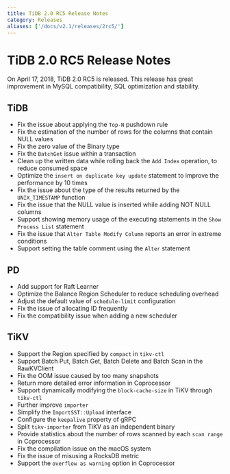 ```yaml
---
title: TiDB 2.0 RC5 Release Notes
category: Releases
aliases: ['/docs/v2.1/releases/2rc5/']
---
```


# TiDB 2.0 RC5 Release Notes

On April 17, 2018, TiDB 2.0 RC5 is released. This release has great improvement in MySQL compatibility, SQL optimization and stability.

## TiDB

- Fix the issue about applying the `Top-N` pushdown rule
- Fix the estimation of the number of rows for the columns that contain NULL values
- Fix the zero value of the Binary type
- Fix the `BatchGet` issue within a transaction
- Clean up the written data while rolling back the `Add Index` operation, to reduce consumed space
- Optimize the `insert on duplicate key update` statement to improve the performance by 10 times
- Fix the issue about the type of the results returned by the `UNIX_TIMESTAMP` function
- Fix the issue that the NULL value is inserted while adding NOT NULL columns
- Support showing memory usage of the executing statements in the `Show Process List` statement
- Fix the issue that `Alter Table Modify Column` reports an error in extreme conditions
- Support setting the table comment using the `Alter` statement

## PD

- Add support for Raft Learner
- Optimize the Balance Region Scheduler to reduce scheduling overhead
- Adjust the default value of `schedule-limit` configuration
- Fix the issue of allocating ID frequently
- Fix the compatibility issue when adding a new scheduler

## TiKV

- Support the Region specified by `compact` in `tikv-ctl`
- Support Batch Put, Batch Get, Batch Delete and Batch Scan in the RawKVClient
- Fix the OOM issue caused by too many snapshots
- Return more detailed error information in Coprocessor
- Support dynamically modifying the `block-cache-size` in TiKV through `tikv-ctl`
- Further improve `importer`
- Simplify the `ImportSST::Upload` interface
- Configure the `keepalive` property of gRPC
- Split `tikv-importer` from TiKV as an independent binary
- Provide statistics about the number of rows scanned by each `scan range` in Coprocessor
- Fix the compilation issue on the macOS system
- Fix the issue of misusing a RocksDB metric
- Support the `overflow as warning` option in Coprocessor